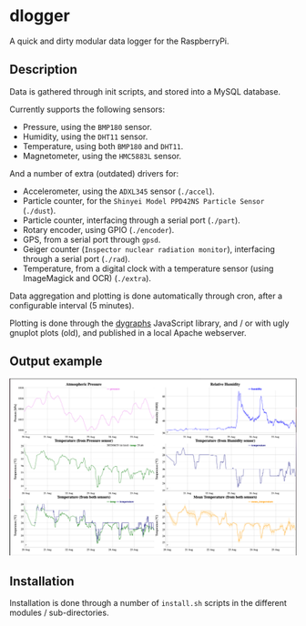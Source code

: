 # dlogger

A quick and dirty modular data logger for the RaspberryPi.

## Description

Data is gathered through init scripts, and stored into a MySQL database.

Currently supports the following sensors:

- Pressure, using the `BMP180` sensor.
- Humidity, using the `DHT11` sensor.
- Temperature, using both `BMP180` and `DHT11`.
- Magnetometer, using the `HMC5883L` sensor.

And a number of extra (outdated) drivers for:

- Accelerometer, using the `ADXL345` sensor (`./accel`).
- Particle counter, for the `Shinyei Model PPD42NS Particle Sensor` (`./dust`).
- Particle counter, interfacing through a serial port (`./part`).
- Rotary encoder, using GPIO (`./encoder`).
- GPS, from a serial port through `gpsd`.
- Geiger counter (`Inspector nuclear radiation monitor`), interfacing through a serial port (`./rad`).
- Temperature, from a digital clock with a temperature sensor (using ImageMagick and OCR) (`./extra`).

Data aggregation and plotting is done automatically through cron, after a configurable interval (5 minutes).

Plotting is done through the [dygraphs](https://dygraphs.com) JavaScript library, and / or with ugly gnuplot plots (old),
and published in a local Apache webserver.

## Output example

![Dlogger example](images/dlogger.png)

## Installation

Installation is done through a number of `install.sh` scripts in the different modules / sub-directories.